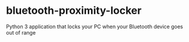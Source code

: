 # bluetooth-proximity-locker
Python 3 application that locks your PC when your Bluetooth device goes out of range
